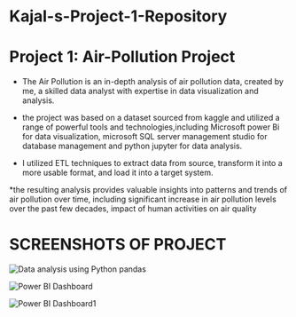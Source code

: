 # Kajal-s-Project-1-Repository

# Project 1: Air-Pollution Project

* The Air Pollution is an in-depth analysis of air pollution data, created by me, a skilled data analyst with expertise in data visualization and analysis.

* the project was based on a dataset sourced from kaggle and utilized a range of powerful tools and technologies,including Microsoft power Bi for data visualization,
microsoft SQL server management studio for database management and python jupyter for data analysis.

* I utilized ETL techniques to extract data from source, transform it into a more usable format, and load it into a target system. 

*the resulting analysis provides valuable insights into patterns and trends of air pollution  over time, 
including significant increase in air pollution levels over the past few decades, impact of human activities on air quality


# SCREENSHOTS OF PROJECT 
![Data analysis using Python pandas](https://user-images.githubusercontent.com/122545046/220964421-cb268d2b-0347-4a26-a86e-0d2174d57962.png)

![Power BI Dashboard](https://user-images.githubusercontent.com/122545046/220965509-e0c0cc53-76be-48cc-b658-34c4b952db19.png)

![Power BI Dashboard1](https://user-images.githubusercontent.com/122545046/220965954-88c5d157-97fd-4b8c-b9b2-05b0546c7870.png)


